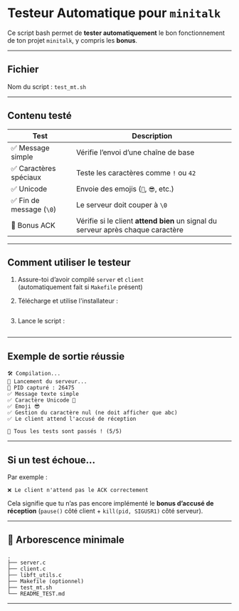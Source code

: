 # Testeur Automatique pour `minitalk`

Ce script bash permet de **tester automatiquement** le bon fonctionnement de ton projet `minitalk`, y compris les **bonus**.

---

## Fichier

Nom du script : `test_mt.sh`

---

## Contenu testé

| Test                         | Description |
|------------------------------|-------------|
| ✅ Message simple            | Vérifie l’envoi d’une chaîne de base |
| ✅ Caractères spéciaux       | Teste les caractères comme `!` ou `42` |
| ✅ Unicode                   | Envoie des emojis (`🐍`, `😎`, etc.) |
| ✅ Fin de message (`\0`)     | Le serveur doit couper à `\0` |
| 🔁 Bonus ACK                 | Vérifie si le client **attend bien** un signal du serveur après chaque caractère |

---

## Comment utiliser le testeur

1. Assure-toi d’avoir compilé `server` et `client`  
   (automatiquement fait si `Makefile` présent)

2. Télécharge et utilise l'installateur :

```bash curl -sSL https://raw.githubusercontent.com/amn93p/tester_mt/main/installer.sh | bash
```

3. Lance le script :

```bash test_mt.sh
```

---

## Exemple de sortie réussie

```
🛠️ Compilation...
🚀 Lancement du serveur...
📡 PID capturé : 26475
✅ Message texte simple
✅ Caractère Unicode 🐍
✅ Emoji 😎
✅ Gestion du caractère nul (ne doit afficher que abc)
✅ Le client attend l'accusé de réception

🎉 Tous les tests sont passés ! (5/5)
```

---

## Si un test échoue...

Par exemple :
```
❌ Le client n'attend pas le ACK correctement
```

Cela signifie que tu n’as pas encore implémenté le **bonus d’accusé de réception** (`pause()` côté client + `kill(pid, SIGUSR1)` côté serveur).

---

## 📂 Arborescence minimale

```
.
├── server.c
├── client.c
├── libft_utils.c
├── Makefile (optionnel)
├── test_mt.sh
└── README_TEST.md
```

---
